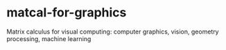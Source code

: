 # matcal-for-graphics
Matrix calculus for visual computing: computer graphics, vision, geometry processing, machine learning
